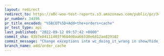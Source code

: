 ```yaml
---
layout: redirect
redirect_to: https://a8c-woo-test-reports.s3.amazonaws.com/public/pr/34396/api/index.html
pr_number: 34396
pr_title_encoded: "%5BCOT%5D+Add+the+orders+cache"
pr_test_type: api
last_published: "2022-09-12 09:57:42 +0000"
commit_sha: 03b7e84111403f9684d0aa66330e6812ae829182
commit_message: "Change exceptions into wc_doing_it_wrong in show/hide_feature"
branch_name: add/order_cache
---
```

